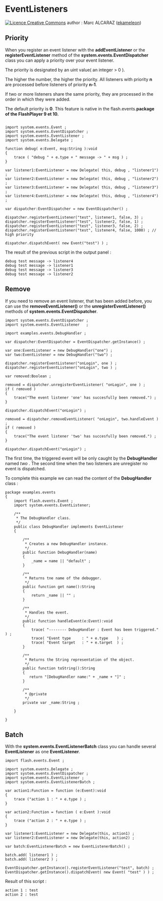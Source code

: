 # EventListeners #

<a href='http://creativecommons.org/licenses/by-sa/3.0/'><img src='http://i.creativecommons.org/l/by-sa/2.0/uk/88x31.png' alt='Licence Creative Commons' /></a> author : Marc ALCARAZ ([ekameleon](https://code.google.com/u/109962507657971592081/))



## Priority ##

When you register an event listener with the **addEventListener** or the **registerEventListener** method of the **system.events.EventDispatcher** class you can apply a priority over your event listener.

The priority is designated by an uint value( an integer > 0 ).

The higher the number, the higher the priority. All listeners with priority **n** are processed before listeners of priority **n-1**.

If two or more listeners share the same priority, they are processed in the order in which they were added.

The default priority is **0**. This feature is native in the flash.events.**package of the FlashPlayer 9 et 10.**

```

import system.events.Event ;
import system.events.EventDispatcher ;
import system.events.EventListener ;
import system.events.Delegate ;

function debug( e:Event, msg:String ):void 
{
    trace ( "debug " + e.type + " message -> " + msg ) ;
}

var listener1:EventListener = new Delegate( this, debug , "listener1") ;
var listener2:EventListener = new Delegate( this, debug , "listener2") ;
var listener3:EventListener = new Delegate( this, debug , "listener3") ;
var listener4:EventListener = new Delegate( this, debug , "listener4") ;

var dispatcher:EventDispatcher = new EventDispatcher() ;

dispatcher.registerEventListener("test", listener1, false, 3) ;
dispatcher.registerEventListener("test", listener2, false, 1) ;
dispatcher.registerEventListener("test", listener3, false, 2) ;
dispatcher.registerEventListener("test", listener4, false, 1000) ; // high priority

dispatcher.dispatchEvent( new Event("test") ) ;

```

The result of the previous script in the output panel :

```
debug test message -> listener4
debug test message -> listener1
debug test message -> listener3
debug test message -> listener2
```

## Remove ##

If you need to remove an event listener, that has been added before, you can use the **removeEventListener()** or the **unregisterEventListener()** methods of **system.events.EventDispatcher**.

```
import system.events.EventDispatcher ;
import system.events.EventListener   ;

import examples.events.DebugHandler ;

var dispatcher:EventDispatcher = EventDispatcher.getInstance() ;

var one:EventListener = new DebugHandler("one") ;
var two:EventListener = new DebugHandler("two") ;

dispatcher.registerEventListener("onLogin", one ) ;
dispatcher.registerEventListener("onLogin", two ) ;

var removed:Boolean ;

removed = dispatcher.unregisterEventListener( "onLogin", one ) ;
if ( removed ) 
{
    trace("The event listener 'one' has succesfully been removed.") ;
}

dispatcher.dispatchEvent("onLogin") ;

removed = dispatcher.removeEventListener( "onLogin", two.handleEvent ) ;
if ( removed ) 
{
    trace("The event listener 'two' has succesfully been removed.") ;
}

dispatcher.dispatchEvent("onLogin") ;

```

The first time, the triggered event will be only caught by the **DebugHandler** named _two_ . The second time when the two listeners are unregister no event is dispatched.

To complete this example we can read the content of the **DebugHandler** class :

```
package examples.events
{
    import flash.events.Event ;
    import system.events.EventListener;
    
    /**
     * The DebugHandler class.
     */
    public class DebugHandler implements EventListener 
    {
    
        /**
         * Creates a new DebugHandler instance.
         */
        public function DebugHandler(name) 
        {
            _name = name || "default" ;
        }
        
        /**
         * Returns tne name of the debugger.
         */
        public function get name():String 
        {
            return _name || "" ;
        }
        
        /**
         * Handles the event.
         */
        public function handleEvent(e:Event):void
        {
            trace( "-------- DebugHandler : Event has been triggered." ) ;
            trace( "Event type     : " + e.type    ) ;
            trace( "Event target   : " + e.target  ) ;
        }
        
        /**
         * Returns the String representation of the object.
         */
        public function toString():String 
        {
           return "[DebugHandler name:" + _name + "]" ;
        }
        
        /**
         * @private
         */
        private var _name:String ;
	
    }

}
```

## Batch ##

With the **system.events.EventListenerBatch** class you can handle several **EventListener** as one **EventListener**.

```
import flash.events.Event ;

import system.events.Delegate ;
import system.events.EventDispatcher ;
import system.events.EventListener ;
import system.events.EventListenerBatch ;

var action1:Function = function (e:Event):void 
{
    trace ("action 1 : " + e.type ) ;
}

var action2:Function = function ( e:Event ):void 
{
    trace ("action 2 : " + e.type ) ;
}

var listener1:EventListener = new Delegate(this, action1) ;
var listener2:EventListener = new Delegate(this, action2) ;

var batch:EventListenerBatch = new EventListenerBatch() ;

batch.add( listener1 ) ;
batch.add( listener2 ) ;

EventDispatcher.getInstance().registerEventListener("test", batch) ;
EventDispatcher.getInstance().dispatchEvent( new Event( "test" ) ) ;
```

Result of this script :

```
action 1 : test
action 2 : test
```